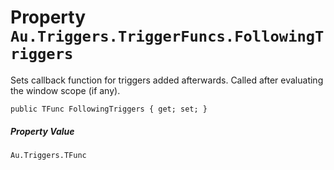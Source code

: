 # Property `Au.Triggers.TriggerFuncs.FollowingTriggers`

Sets callback function for triggers added afterwards. Called after evaluating the window scope (if any).

```
public TFunc FollowingTriggers { get; set; }
```

##### Property Value

`Au.Triggers.TFunc`
